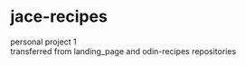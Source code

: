 <h1>jace-recipes</h1>
personal project 1
<div></div>
transferred from landing_page and odin-recipes repositories
